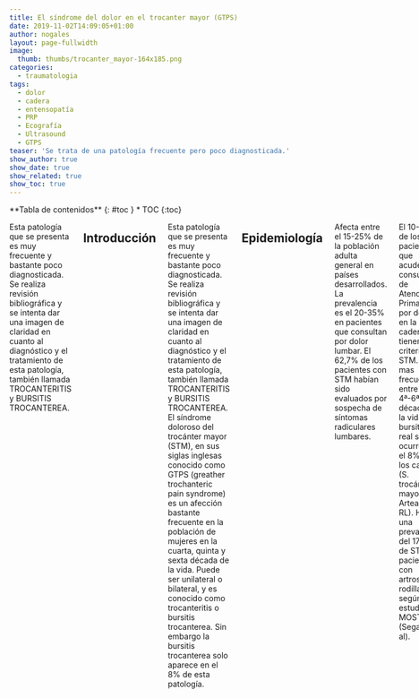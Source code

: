 ```yaml
---
title: El síndrome del dolor en el trocanter mayor (GTPS)
date: 2019-11-02T14:09:05+01:00
author: nogales
layout: page-fullwidth
image: 
  thumb: thumbs/trocanter_mayor-164x185.png
categories:
  - traumatologia
tags:
  - dolor
  - cadera
  - entensopatía
  - PRP
  - Ecografía
  - Ultrasound
  - GTPS
teaser: 'Se trata de una patología frecuente pero poco diagnosticada.'
show_author: true
show_date: true
show_related: true
show_toc: true
---
```

<div class="row">
<div class="medium-4 medium-push-8 columns" markdown="1">
<div class="panel radius" markdown="1">
**Tabla de contenidos**
{: #toc }
*  TOC
{:toc}
</div>
</div><!-- /.medium-4.columns -->

<div class="medium-8 medium-pull-4 columns" markdown="1">

Esta patología que se presenta es muy frecuente y bastante poco diagnosticada. Se realiza revisión bibliográfica y se intenta dar una imagen de claridad en cuanto al diagnóstico y el tratamiento de esta patología, también llamada TROCANTERITIS y BURSITIS TROCANTEREA.

## Introducción
Esta patología que se presenta es muy frecuente y bastante poco diagnosticada. Se realiza revisión bibliográfica y se intenta dar una imagen de claridad en cuanto al diagnóstico y el tratamiento de esta patología, también llamada TROCANTERITIS y BURSITIS TROCANTEREA.
El síndrome doloroso del trocánter mayor (STM), en sus siglas inglesas conocido como GTPS (greather trochanteric pain syndrome) es un afección bastante
frecuente en la población de mujeres en la cuarta, quinta y sexta década de la vida. Puede ser unilateral o bilateral, y es conocido como trocanteritis o bursitis
trocanterea. Sin embargo la bursitis trocanterea solo aparece en el 8% de esta patología.

## Epidemiología
Afecta entre el 15-25% de la población adulta general en países desarrollados. La prevalencia es el 20-35% en pacientes que consultan por dolor lumbar. El 62,7% de los pacientes con STM habían sido evaluados por sospecha de síntomas radiculares lumbares.

El 10-20% de los pacientes que acuden a consultas de Atención Primaria por dolor en la cadera tienen criterios de STM. Es mas frecuente entre la 4ª-6ª década de la vida. La bursitis real solo ocurre en el 8% de los casos (S. trocánter mayor Arteaga RL). Hay una prevalencia del 17,6% de STM en pacientes con artrosis de rodilla según estudio MOST (Segal et al).

## Etiología
**La causa** de este síndrome radica en varias etiologías, desde la causa por tejido sinovial, como las bursitis (en esta zona existen varias bursas que disminuyen la fricción entre las estructuras tendinosas y óseas), la causa músculo-tendinosa como son los músculos abductores de la cadera (glúteo medio, glúteo menor y glúteo mayor), la causa articular de la articulación próxima de la cadera que puede provocar dolor irradiado a dicha zona, a la causa neurológica por patología localizada en en raquis lumbar con radiculopatías L4, L5 o patología neurológica localizada en la fosa glútea profunda con compresión del nervio ciático mayor al paso por esa zona.

La asociación del STM y dolor lumbar crónico es frecuente hasta el punto de que el 25% de los pacientes con dolor lumbar crónico presentaban síntomas y signos de STM en grado variable.

En las roturas de la musculatura abductora existe la Clasificación de Milwaukee basada en los hallazgos de las imágenes de la RMN y los hallazgos quirúrgicos. Es un sistema de cuatro niveles basado en las horas del reloj, así en la cadera derecha el glúteo medio se inserta en la posición entre las 11 y las 3 horas, y en la
cadera izquierda se inserta entre las 9 y la 1. La rotura típica comienza en las fibras centrales del glúteo medio (la 1 en la cadera derecha y las 11
en la izquierda) y se extiende inferior y posteriormente con el grado de incremento de la progresión de la rotura. Cada grado de rotura es igual a una hora del reloj. Un grado 1 incluye una hora, grado 2 dos horas, grado 3 tres horas y grado 4 está cerca del desprendimiento de los tendones abductores del trocánter mayor.

## Diagnóstico
### Anamnesis
En la evaluación clínica del STM se evidencia dolor en el trocánter mayor irradiado a la cara lateral del muslo hasta la rodilla. A veces refieren parestesias y entumecimiento en el muslo. La intensidad del dolor es variable. Los pacientes refieren que el dolor aumenta con la marcha y en decúbito lateral sobre la cadera afecta, que tienen que cambiar de posición para conciliar el sueño. 

Esta sintomatología puede llevar años de evolución y a veces han sido intervenido de su columna lumbar sin éxito para este dolor.

### Exploración clínica
La exploración física es importante, para determinar la causa del problema. No han sido descritas maniobras especificas del STM, sin embargo hay unos datos que pueden ayudar al diagnostico clínico: el patrón de marcha y el trofismo muscular del miembro afecto, la palpación dolorosa del trocánter mayor en su parte posterior (tendón glúteo medio) y en su parte anterior (tendón glúteo menor), el estiramiento del glúteo medio es también doloroso. La valoración de la movilidad de la cadera es preceptivo. 

- El test de abducción en RI y en RE del miembro inferior afecto en decúbito lateral puede dar luz a la afectación del tendón del glúteo medio en el caso de la RI (rotación interna) y del tendón del glúteo menor en el caso de la RE (rotación externa), si bien tiene un defecto que es que tiene un componente de función del tensor de la fascia lata.

-El test modificado de la rotación interna resistida (TMRIR) de Walker-Santiago et al (2019) (que está basado en fundamentos b i o m e c á n i c o s , a n a t ó m i c o s , electromiográficos y datos clínicos) para la detección de la rotura parcial del tendón del glúteo medio y casos recalcitrantes de STM. (El test se describe así: decúbito supino con cadera y rodilla en flexión de 90º con 15º de RE de cadera y se invita al paciente a la rotación interna contrarresistencia teniendo el
operador una mano en la zona interna de la rodilla y la otra resistiendo la rotación interna en la zona lateral del tobillo del paciente). 

### Ecografía
La exploración por ultrasonidos del trocánter mayor es un método diagnóstico confrontado y fiable, con pocos falsos negativos, que los hay sobre todo en lesiones parciales del tendón del glúteo menor. Las bursitis a veces no se observan y las roturas parciales pueden interpretarse como bursitis.

### Resonancia magnética
Es una prueba con una especificidad y sensibilidad similar a la ecografía, pero tiene la ventaja de que puede valorarse la atrofia del músculo glúteo medio y menor así como la infiltración grasa del músculo cuando la función del mismo disminuye por la disfunción tendinosa. La infiltración grasa, como en la rotura del manguito rotador del hombro puede verse en el vientre muscular del glúteo medio y menor, teniendo la misma Clasificación que Goutalier introdujo en el manguito de los rotadores para el tendón supraespinoso e infraespinoso. 

En este caso de las imágenes de la derecha, hay una rotura del tendón del glúteo medio con calcificaciones en T2 del tendón y relajación del vientre muscular del glúteo medio.

## Tratamientos
### Tratamiento conservador
El tratamiento conservador incluye medicación analgésica, antiinflamatoria, estiramientos y tonificación muscular. Este tipo de fortalecimiento muscular debe llevar fortalecimiento de la musculatura abdominal, pelvi-trocanterea y suelo pélvico (denominada CORE).

Asimismo debe ser acompañada de estiramientos específicos de la musculatura abductora, isquiotibial, psoas, adductores y cuádriceps.

- **Las ondas de choque** son técnicas de rehabilitación que se están usando en los últimos tiempos, así como la punción seca. El problema es poner dichas técnicas en pacientes obesas que tienen una capa de grasa por encima de los 5 cm. En dichos pacientes es preciso el uso del ultrasonido para poder acertar en la zona.

- **Las infiltraciones de PRP** con control ecográfico peritendinosas e intratendinosas en tendón del glúteo medio y menor son tratamientos que se están realizando, que son fiables y seguros, aunque aún no hay una evidencia científica rotunda para recomendarlos como solución al problema. Sin embargo hay estudios científicos que presentan una mejoría clínica del STM tras las infiltraciones de PRP con mejoría por encima de los dos años de la inyección. 

### Tratamiento quirúrgico
En los casos de rotura parcial o total del tendón del glúteo medio o menor es necesario la cirugía de reparación de las lesiones tendinosas. Asimismo está indicada la cirugía en los casos recalcitrantes de dolor en trocánter mayor que no han mejorado con las técnicas conservadoras y llevan mas de un año de evolución.

Hay dos tipos de tratamiento: 
- el tratamiento endoscópico y 
- el tratamiento abierto.

No hay una técnica mejor que la otra, simplemente a gusto del cirujano que se encuentra mas cómodo con una técnica o con otra.

Los resultados de la cirugía abierta y endoscópica son similares con un 90% de curación de las lesiones tendinosas.

Para la sutura de los tendones abductores, Robertson et al (Arthroscopy 2008) mapearon la huella del tendón del glúteo medio mediante el uso
de un software de navegación por computadora tridimensional. Demostraron dos sitios de fijación distintos, la faceta superior-posterior y la faceta
lateral. La parte posterior del glúteo medio se inserta en la faceta superior-posterior, mientras que la mayor parte de la porción central y toda la porción
anterior se insertan en la faceta lateral.

## Contenido en PDF
Documento de PDF: [SINDROME DE DOLOR EN TROCANTER MAYOR (GTPS)](https://www.nogales.eu/wp-content/uploads/2019/11/SINDROME-DE-DOLOR-EN-TROCANTER-MAYOR-GTPS.pdf)

</div><!-- /.medium-8.columns -->
</div><!-- /.row -->
